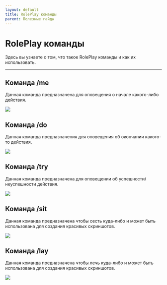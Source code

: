 ```yaml
---
layout: default
title: RolePlay команды
parent: Полезные гайды
---
```


# RolePlay команды

Здесь вы узнаете о том, что такое RolePlay команды и как их использовать.

---

## Команда /me

Данная команда предназначена для оповещения о начале какого-либо действия.

![](https://i.imgur.com/Mhqjdov.png)

## Команда /do

Данная команда предназначения для оповещения об окончании какого-то действия.

![](https://i.imgur.com/kaeLtDb.png)

## Команда /try

Данная команда предназначена для оповещении об успешности/неуспешности действия.

![](https://i.imgur.com/7JnwiTI.png)

## Команда /sit

Данная команда предназначена чтобы сесть куда-либо и может быть использована для создания красивых скриншотов.

![](https://i.imgur.com/Wk4oopx.png)

## Команда /lay

Данная команда предназначена чтобы лечь куда-либо и может быть использована для создания красивых скриншотов.

![](https://i.imgur.com/oWBlo4E.png)